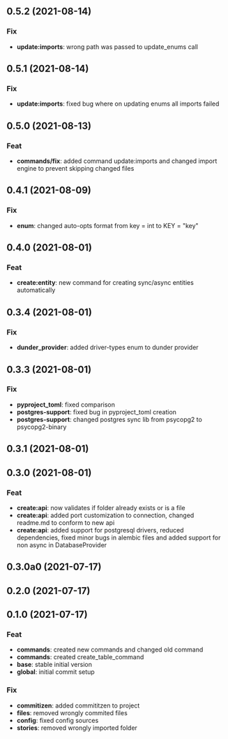 ## 0.5.2 (2021-08-14)

### Fix

- **update:imports**: wrong path was passed to update_enums call

## 0.5.1 (2021-08-14)

### Fix

- **update:imports**: fixed bug where on updating enums all imports failed

## 0.5.0 (2021-08-13)

### Feat

- **commands/fix**: added command update:imports and changed import engine to prevent skipping changed files

## 0.4.1 (2021-08-09)

### Fix

- **enum**: changed auto-opts format from key = int to KEY = "key"

## 0.4.0 (2021-08-01)

### Feat

- **create:entity**: new command for creating sync/async entities automatically

## 0.3.4 (2021-08-01)

### Fix

- **dunder_provider**: added driver-types enum to dunder provider

## 0.3.3 (2021-08-01)

### Fix

- **pyproject_toml**: fixed comparison
- **postgres-support**: fixed bug in pyproject_toml creation
- **postgres-support**: changed postgres sync lib from psycopg2 to psycopg2-binary

## 0.3.1 (2021-08-01)

## 0.3.0 (2021-08-01)

### Feat

- **create:api**: now validates if folder already exists or is a file
- **create:api**: added port customization to connection, changed readme.md to conform to new api
- **create:api**: added support for postgresql drivers, reduced dependencies, fixed minor bugs in alembic files and added support for non async in DatabaseProvider

## 0.3.0a0 (2021-07-17)

## 0.2.0 (2021-07-17)

## 0.1.0 (2021-07-17)

### Feat

- **commands**: created new commands and changed old command
- **commands**: created create_table_command
- **base**: stable initial version
- **global**: initial commit setup

### Fix

- **commitizen**: added commititzen to project
- **files**: removed wrongly commited files
- **config**: fixed config sources
- **stories**: removed wrongly imported folder
